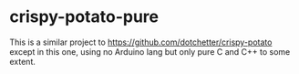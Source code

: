 # crispy-potato-pure

This is a similar project to https://github.com/dotchetter/crispy-potato except in this one, using no Arduino lang but only pure C and C++ to some extent.
